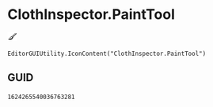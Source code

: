 # ClothInspector.PaintTool
![](/img/ClothInspector.PaintTool.png)

``` CSharp
EditorGUIUtility.IconContent("ClothInspector.PaintTool")
```
## GUID
```
1624265540036763281
```

